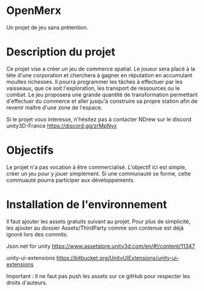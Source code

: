 # OpenMerx
Un projet de jeu sans prétention.

# Description du projet
Ce projet vise a créer un jeu de commerce spatial. Le joueur sera placé à la tête d'une corporation et cherchera à gagner en réputation en accumulant moultes richesses.
Il pourra programmer les tâches à effectuer par les vaisseaux, que ce soit l'exploration, les transport de ressources ou le combat. Le jeu proposera une grande quantité
de transformation permettant d'effectuer du commerce et aller jusqu'à construire sa propre station afin de revenir maître d'une zone de l'espace.

Si le projet vous interesse, n'hésitez pas à contacter NDrew sur le discord unity3D-France https://discord.gg/zrMpNyx

# Objectifs
Le projet n'a pas vocation à être commercialisé. L'objectif ici est simple, créer un jeu pour y jouer simplement.
Si une communauté se forme, cette commuauté pourra participer aux développements.

# Installation de l'environnement 
Il faut ajouter les assets gratuits suivant au projet. Pour plus de simplicité, les ajouter au dossier Assets/ThirdParty comme son contenue est déjà ignoré lors des commits.

Json.net for unity
https://www.assetstore.unity3d.com/en/#!/content/11347

unity-ui-extensions
https://bitbucket.org/UnityUIExtensions/unity-ui-extensions

Important : Il ne faut pas push les assets sur ce gitHub pour respecter les droits d'auteurs.

